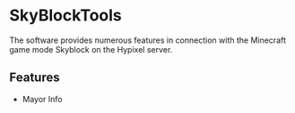 # SkyBlockTools

The software provides numerous features in connection with the Minecraft game mode Skyblock on the Hypixel server.

## Features
* Mayor Info
